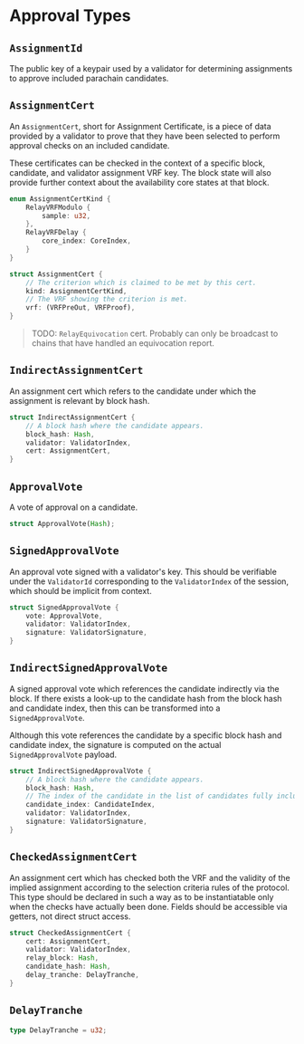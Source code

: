 # Approval Types

## `AssignmentId`

The public key of a keypair used by a validator for determining assignments to approve included parachain candidates.

## `AssignmentCert`

An `AssignmentCert`, short for Assignment Certificate, is a piece of data provided by a validator to prove that they have been selected to perform approval checks on an included candidate.

These certificates can be checked in the context of a specific block, candidate, and validator assignment VRF key. The block state will also provide further context about the availability core states at that block.

```rust
enum AssignmentCertKind {
    RelayVRFModulo {
        sample: u32,
    },
    RelayVRFDelay {
        core_index: CoreIndex,
    }
}

struct AssignmentCert {
    // The criterion which is claimed to be met by this cert.
    kind: AssignmentCertKind,
    // The VRF showing the criterion is met.
    vrf: (VRFPreOut, VRFProof),
}
```

> TODO: `RelayEquivocation` cert. Probably can only be broadcast to chains that have handled an equivocation report.

## `IndirectAssignmentCert`

An assignment cert which refers to the candidate under which the assignment is relevant by block hash.

```rust
struct IndirectAssignmentCert {
    // A block hash where the candidate appears.
    block_hash: Hash,
    validator: ValidatorIndex,
    cert: AssignmentCert,
}
```

## `ApprovalVote`

A vote of approval on a candidate.

```rust
struct ApprovalVote(Hash);
```

## `SignedApprovalVote`

An approval vote signed with a validator's key. This should be verifiable under the `ValidatorId` corresponding to the `ValidatorIndex` of the session, which should be implicit from context.

```rust
struct SignedApprovalVote {
    vote: ApprovalVote,
    validator: ValidatorIndex,
    signature: ValidatorSignature,
}
```

## `IndirectSignedApprovalVote`

A signed approval vote which references the candidate indirectly via the block. If there exists a look-up to the candidate hash from the block hash and candidate index, then this can be transformed into a `SignedApprovalVote`.

Although this vote references the candidate by a specific block hash and candidate index, the signature is computed on the actual `SignedApprovalVote` payload.

```rust
struct IndirectSignedApprovalVote {
    // A block hash where the candidate appears.
    block_hash: Hash,
    // The index of the candidate in the list of candidates fully included as-of the block.
    candidate_index: CandidateIndex,
    validator: ValidatorIndex,
    signature: ValidatorSignature,
}
```

## `CheckedAssignmentCert`

An assignment cert which has checked both the VRF and the validity of the implied assignment according to the selection criteria rules of the protocol. This type should be declared in such a way as to be instantiatable only when the checks have actually been done. Fields should be accessible via getters, not direct struct access.

```rust
struct CheckedAssignmentCert {
    cert: AssignmentCert,
    validator: ValidatorIndex,
    relay_block: Hash,
    candidate_hash: Hash,
    delay_tranche: DelayTranche,
}
```

## `DelayTranche`

```rust
type DelayTranche = u32;
```
